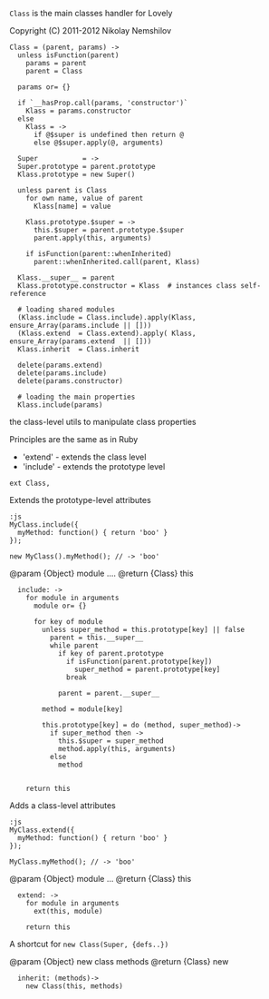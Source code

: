 `Class` is the main classes handler for Lovely

Copyright (C) 2011-2012 Nikolay Nemshilov

```coffee-aside
Class = (parent, params) ->
  unless isFunction(parent)
    params = parent
    parent = Class

  params or= {}

  if `__hasProp.call(params, 'constructor')`
    Klass = params.constructor
  else
    Klass = ->
      if @$super is undefined then return @
      else @$super.apply(@, arguments)

  Super           = ->
  Super.prototype = parent.prototype
  Klass.prototype = new Super()

  unless parent is Class
    for own name, value of parent
      Klass[name] = value

    Klass.prototype.$super = ->
      this.$super = parent.prototype.$super
      parent.apply(this, arguments)

    if isFunction(parent::whenInherited)
      parent::whenInherited.call(parent, Klass)

  Klass.__super__ = parent
  Klass.prototype.constructor = Klass  # instances class self-reference

  # loading shared modules
  (Klass.include = Class.include).apply(Klass, ensure_Array(params.include || []))
  (Klass.extend  = Class.extend).apply( Klass, ensure_Array(params.extend  || []))
  Klass.inherit  = Class.inherit

  delete(params.extend)
  delete(params.include)
  delete(params.constructor)

  # loading the main properties
  Klass.include(params)
```

the class-level utils to manipulate class properties

Principles are the same as in Ruby

 * 'extend'  - extends the class level
 * 'include' - extends the prototype level


```coffee-aside
ext Class,
```

Extends the prototype-level attributes

    :js
    MyClass.include({
      myMethod: function() { return 'boo' }
    });

    new MyClass().myMethod(); // -> 'boo'

@param {Object} module
....
@return {Class} this

```coffee-aside
  include: ->
    for module in arguments
      module or= {}

      for key of module
        unless super_method = this.prototype[key] || false
          parent = this.__super__
          while parent
            if key of parent.prototype
              if isFunction(parent.prototype[key])
                super_method = parent.prototype[key]
              break

            parent = parent.__super__

        method = module[key]

        this.prototype[key] = do (method, super_method)->
          if super_method then ->
            this.$super = super_method
            method.apply(this, arguments)
          else
            method


    return this
```

Adds a class-level attributes

    :js
    MyClass.extend({
      myMethod: function() { return 'boo' }
    });

    MyClass.myMethod(); // -> 'boo'

@param {Object} module
...
@return {Class} this

```coffee-aside
  extend: ->
    for module in arguments
      ext(this, module)

    return this
```

A shortcut for `new Class(Super, {defs..})`

@param {Object} new class methods
@return {Class} new

```coffee-aside
  inherit: (methods)->
    new Class(this, methods)
```
